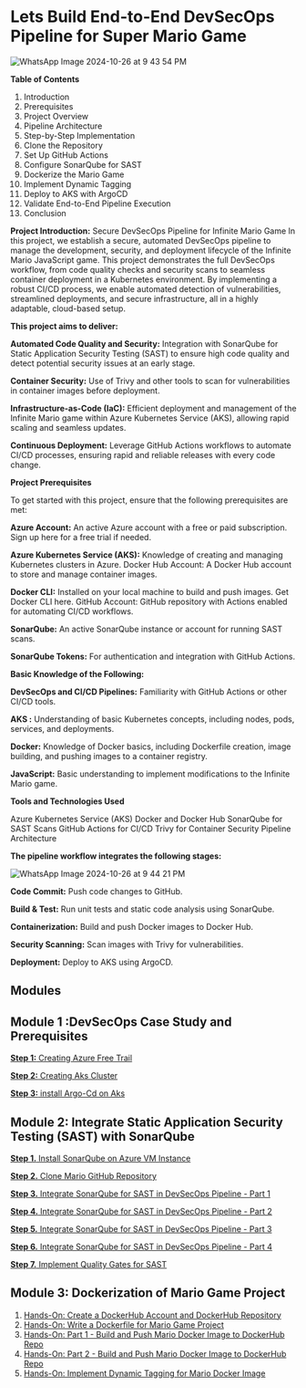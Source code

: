 # Lets Build End-to-End DevSecOps Pipeline for Super Mario Game
![WhatsApp Image 2024-10-26 at 9 43 54 PM](https://github.com/user-attachments/assets/546890df-a20c-4676-82cd-2e0f425914fc)

**Table of Contents**

1. Introduction
2. Prerequisites
3. Project Overview
4. Pipeline Architecture
5. Step-by-Step Implementation
6. Clone the Repository
7. Set Up GitHub Actions
8. Configure SonarQube for SAST
9. Dockerize the Mario Game
10. Implement Dynamic Tagging
11. Deploy to AKS with ArgoCD
12. Validate End-to-End Pipeline Execution
13. Conclusion


**Project Introduction:** Secure DevSecOps Pipeline for Infinite Mario Game In this project, we establish a secure, automated DevSecOps pipeline to manage the development, security, and deployment lifecycle of the Infinite Mario JavaScript game. This project demonstrates the full DevSecOps workflow, from code quality checks and security scans to seamless container deployment in a Kubernetes environment. By implementing a robust CI/CD process, we enable automated detection of vulnerabilities, streamlined deployments, and secure infrastructure, all in a highly adaptable, cloud-based setup.

**This project aims to deliver:**

**Automated Code Quality and Security:** Integration with SonarQube for Static Application Security Testing (SAST) to ensure high code quality and detect potential security issues at an early stage. 

**Container Security:** Use of Trivy and other tools to scan for vulnerabilities in container images before deployment.

**Infrastructure-as-Code (IaC):** Efficient deployment and management of the Infinite Mario game within Azure Kubernetes Service (AKS), allowing rapid scaling and seamless updates.

**Continuous Deployment:** Leverage GitHub Actions workflows to automate CI/CD processes, ensuring rapid and reliable releases with every code change.

**Project Prerequisites**

To get started with this project, ensure that the following prerequisites are met:

**Azure Account:** An active Azure account with a free or paid subscription. Sign up here for a free trial if needed.

**Azure Kubernetes Service (AKS):** Knowledge of creating and managing Kubernetes clusters in Azure. Docker Hub Account: A Docker Hub account to store and manage container images.

**Docker CLI:** Installed on your local machine to build and push images. Get Docker CLI here. GitHub Account: GitHub repository with Actions enabled for automating CI/CD workflows.

**SonarQube:** An active SonarQube instance or account for running SAST scans.

**SonarQube Tokens:** For authentication and integration with GitHub Actions.

**Basic Knowledge of the Following:**

**DevSecOps and CI/CD Pipelines:** Familiarity with GitHub Actions or other CI/CD tools.

**AKS :** Understanding of basic Kubernetes concepts, including nodes, pods, services, and deployments.

**Docker:** Knowledge of Docker basics, including Dockerfile creation, image building, and pushing images to a container registry.

**JavaScript:** Basic understanding to implement modifications to the Infinite Mario game.

**Tools and Technologies Used**

Azure Kubernetes Service (AKS) Docker and Docker Hub SonarQube for SAST Scans GitHub Actions for CI/CD Trivy for Container Security
Pipeline Architecture

**The pipeline workflow integrates the following stages:**


![WhatsApp Image 2024-10-26 at 9 44 21 PM](https://github.com/user-attachments/assets/76c2f2b6-4ff2-48cd-9cfc-11d7bb0e1089)


**Code Commit:** Push code changes to GitHub.

**Build & Test:** Run unit tests and static code analysis using SonarQube.

**Containerization:** Build and push Docker images to Docker Hub.

**Security Scanning:** Scan images with Trivy for vulnerabilities.

**Deployment:** Deploy to AKS using ArgoCD.


## Modules

## Module 1 :DevSecOps Case Study and Prerequisites

[**Step 1:** Creating Azure Free Trail](./module_1_prerequisites/1-azure-account.md)

[**Step 2:** Creating Aks Cluster](./module_1_prerequisites/step-2-creating-AKS-cluster.md)

[**Step 3:** install Argo-Cd on Aks](./module_1_prerequisites/Step-3-install-argocd-on-aks.md)

## Module 2: Integrate Static Application Security Testing (SAST) with SonarQube

[**Step 1.** Install SonarQube on Azure VM Instance](module-2/step-8-install-sonarqube-azure-vm.md)

[**Step 2.** Clone Mario GitHub Repository](module-2/step-9-clone-mario-repo.md)

[**Step 3.** Integrate SonarQube for SAST in DevSecOps Pipeline - Part 1](module-2/step-10-integrate-sonarqube-sast-part1.md)

[**Step 4.** Integrate SonarQube for SAST in DevSecOps Pipeline - Part 2](module-2/step-11-integrate-sonarqube-sast-part2.md)

[**Step 5.** Integrate SonarQube for SAST in DevSecOps Pipeline - Part 3](module-2/step-12-integrate-sonarqube-sast-part3.md)

[**Step 6.** Integrate SonarQube for SAST in DevSecOps Pipeline - Part 4](module-2/step-13-integrate-sonarqube-sast-part4.md)

[**Step 7.** Implement Quality Gates for SAST](module-2/step-14-implement-quality-gates.md)

## Module 3: Dockerization of Mario Game Project
1. [Hands-On: Create a DockerHub Account and DockerHub Repository](#hands-on-create-a-dockerhub-account-and-dockerhub-repository)
2. [Hands-On: Write a Dockerfile for Mario Game Project](#hands-on-write-a-dockerfile-for-mario-game-project)
3. [Hands-On: Part 1 - Build and Push Mario Docker Image to DockerHub Repo](#hands-on-part-1---build-and-push-mario-docker-image-to-dockerhub-repo)
4. [Hands-On: Part 2 - Build and Push Mario Docker Image to DockerHub Repo](#hands-on-part-2---build-and-push-mario-docker-image-to-dockerhub-repo)
5. [Hands-On: Implement Dynamic Tagging for Mario Docker Image](#hands-on-implement-dynamic-tagging-for-mario-docker-image)




